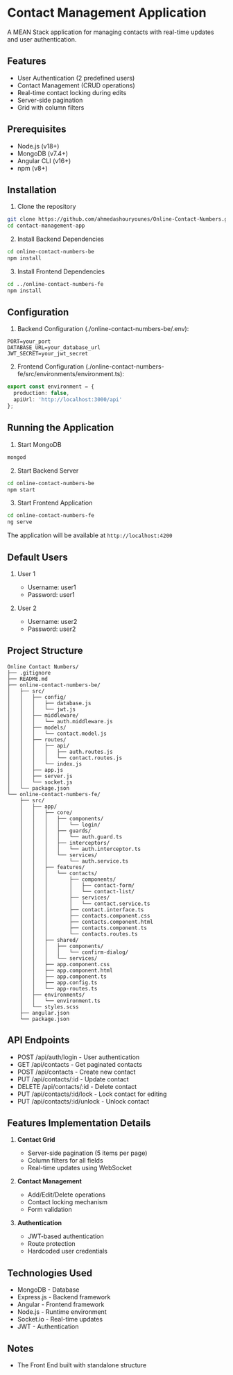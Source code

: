 # Contact Management Application

A MEAN Stack application for managing contacts with real-time updates and user authentication.

## Features

- User Authentication (2 predefined users)
- Contact Management (CRUD operations)
- Real-time contact locking during edits
- Server-side pagination
- Grid with column filters

## Prerequisites

- Node.js (v18+)
- MongoDB (v7.4+)
- Angular CLI (v16+)
- npm (v8+)

## Installation

1. Clone the repository
```bash
git clone https://github.com/ahmedashouryounes/Online-Contact-Numbers.git
cd contact-management-app
```

2. Install Backend Dependencies
```bash
cd online-contact-numbers-be
npm install
```

3. Install Frontend Dependencies
```bash
cd ../online-contact-numbers-fe
npm install
```

## Configuration

1. Backend Configuration (./online-contact-numbers-be/.env):
```
PORT=your_port
DATABASE_URL=your_database_url
JWT_SECRET=your_jwt_secret
```

2. Frontend Configuration (./online-contact-numbers-fe/src/environments/environment.ts):
```typescript
export const environment = {
  production: false,
  apiUrl: 'http://localhost:3000/api'
};
```

## Running the Application

1. Start MongoDB
```bash
mongod
```

2. Start Backend Server
```bash
cd online-contact-numbers-be
npm start
```

3. Start Frontend Application
```bash
cd online-contact-numbers-fe
ng serve
```

The application will be available at `http://localhost:4200`

## Default Users

1. User 1
   - Username: user1
   - Password: user1

2. User 2
   - Username: user2
   - Password: user2

## Project Structure

```
Online Contact Numbers/
├── .gitignore
├── README.md
├── online-contact-numbers-be/
│   ├── src/
│   │   ├── config/
│   │   │   ├── database.js
│   │   │   └── jwt.js
│   │   ├── middleware/
│   │   │   └── auth.middleware.js
│   │   ├── models/
│   │   │   └── contact.model.js
│   │   ├── routes/
│   │   │   ├── api/
│   │   │   │   ├── auth.routes.js
│   │   │   │   └── contact.routes.js
│   │   │   └── index.js
│   │   ├── app.js
│   │   ├── server.js
│   │   └── socket.js
│   └── package.json
└── online-contact-numbers-fe/
    ├── src/
    │   ├── app/
    │   │   ├── core/
    │   │   │   ├── components/
    │   │   │   │   └── login/
    │   │   │   ├── guards/
    │   │   │   │   └── auth.guard.ts
    │   │   │   ├── interceptors/
    │   │   │   │   └── auth.interceptor.ts
    │   │   │   └── services/
    │   │   │       └── auth.service.ts
    │   │   ├── features/
    │   │   │   └── contacts/
    │   │   │       ├── components/
    │   │   │       │   ├── contact-form/
    │   │   │       │   └── contact-list/
    │   │   │       ├── services/
    │   │   │       │   └── contact.service.ts
    │   │   │       ├── contact.interface.ts
    │   │   │       ├── contacts.component.css  
    │   │   │       ├── contacts.component.html
    │   │   │       ├── contacts.component.ts   
    │   │   │       └── contacts.routes.ts
    │   │   ├── shared/
    │   │   │   ├── components/
    │   │   │   │   └── confirm-dialog/
    │   │   │   └── services/
    │   │   ├── app.component.css
    │   │   ├── app.component.html
    │   │   ├── app.component.ts
    │   │   ├── app.config.ts
    │   │   └── app-routes.ts
    │   ├── environments/
    │   │   └── environment.ts
    │   └── styles.scss
    ├── angular.json
    └── package.json

```

## API Endpoints

- POST /api/auth/login - User authentication
- GET /api/contacts - Get paginated contacts
- POST /api/contacts - Create new contact
- PUT /api/contacts/:id - Update contact
- DELETE /api/contacts/:id - Delete contact
- PUT /api/contacts/:id/lock - Lock contact for editing
- PUT /api/contacts/:id/unlock - Unlock contact

## Features Implementation Details

1. **Contact Grid**
   - Server-side pagination (5 items per page)
   - Column filters for all fields
   - Real-time updates using WebSocket

2. **Contact Management**
   - Add/Edit/Delete operations
   - Contact locking mechanism
   - Form validation

3. **Authentication**
   - JWT-based authentication
   - Route protection
   - Hardcoded user credentials

## Technologies Used

- MongoDB - Database
- Express.js - Backend framework
- Angular - Frontend framework
- Node.js - Runtime environment
- Socket.io - Real-time updates
- JWT - Authentication

## Notes

- The Front End built with standalone structure